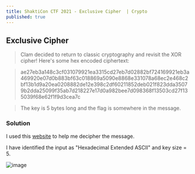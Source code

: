 ```yaml
---
title: ShaktiCon CTF 2021 - Exclusive Cipher  | Crypto
published: true
---
```


## [](#header-2)Exclusive Cipher

> Clam decided to return to classic cryptography and revisit the XOR cipher! Here's some hex encoded ciphertext:

> ae27eb3a148c3cf031079921ea3315cd27eb7d02882bf724169921eb3a469920e07d0b883bf63c018869a5090e8868e331078a68ec2e468c2bf13b1d9a20ea0208882de12e398c2df60211852deb021f823dda35079b2dda25099f35ab7d218227e17d0a982bee7d098368f13503cd27f135039f68e62f1f9d3cea7c

> The key is 5 bytes long and the flag is somewhere in the message.

### [](#header-3)Solution

I used this [website](https://www.dcode.fr/xor-cipher) to help me decipher the message.

I have identified the input as "Hexadecimal Extended ASCII" and key size = 5.

![image](https://user-images.githubusercontent.com/81070073/113944366-44908d00-97b9-11eb-9567-945c0c9276c9.png)


